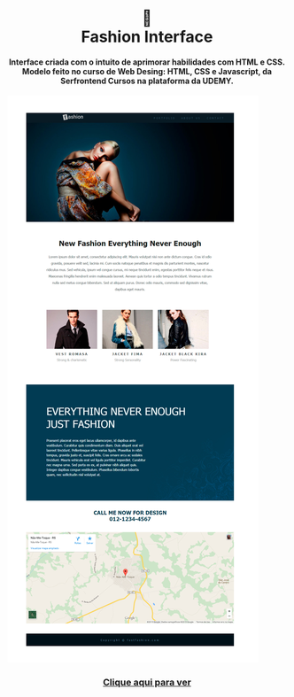 <h1 align="center">
  📰<br>Fashion Interface
</h1>

<h4 align="center">
  Interface criada com o intuito de aprimorar habilidades com HTML e CSS.
  Modelo feito no curso de Web Desing: HTML, CSS e Javascript, da Serfrontend Cursos na plataforma da UDEMY.
</h4>

![Resultado final do projeto](imagens/fashion_final.jpg)

<h3 align="center">
<a href="https://bythami.github.io/Project-Fashion/">Clique aqui para ver</a>
</h3>
